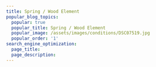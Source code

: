 ```yaml
---
title: Spring / Wood Element
popular_blog_topics:
  popular: true
  popular_title: Spring / Wood Element
  popular_image: /assets/images/conditions/DSC07519.jpg
  popular_order: '1'
search_engine_optimization:
  page_title:
  page_description:
---
```



